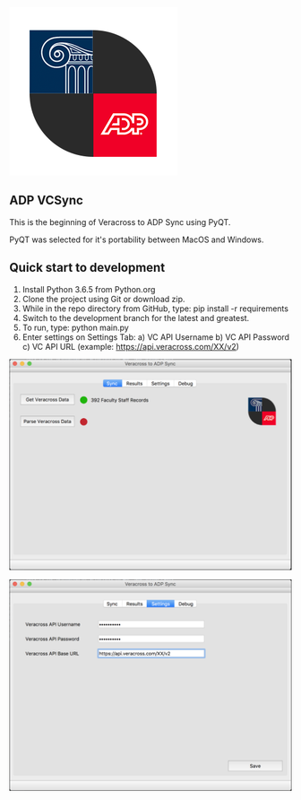 ![Alt text](screenshots/adp-vc-logo.png?raw=true "Logo")

## ADP VCSync
This is the beginning of Veracross to ADP Sync using PyQT.

PyQT was selected for it's portability between MacOS and Windows.

## Quick start to development
1) Install Python 3.6.5 from Python.org
2) Clone the project using Git or download zip.
3) While in the repo directory from GitHub, type: pip install -r requirements
4) Switch to the development branch for the latest and greatest.
5) To run, type: python main.py
6) Enter settings on Settings Tab:
    a) VC API Username
    b) VC API Password
    c) VC API URL (example: https://api.veracross.com/XX/v2)


![Alt text](screenshots/sync.png?raw=true "Sync Tab")


![Alt text](screenshots/settings.png?raw=true "Settings Tab")
